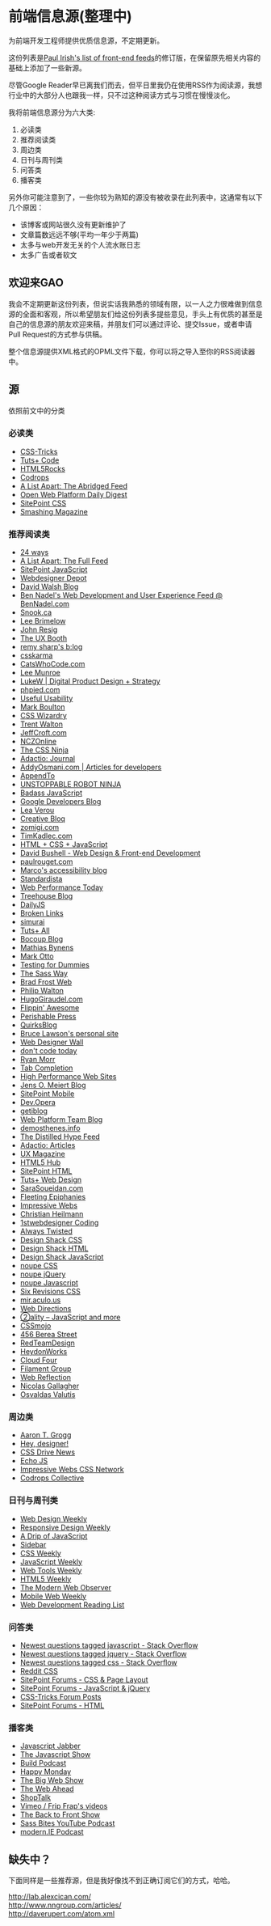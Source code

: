 # 前端信息源(整理中)

为前端开发工程师提供优质信息源，不定期更新。

这份列表是[Paul Irish's list of front-end feeds](http://www.paulirish.com/2011/web-browser-frontend-and-standards-feeds-to-follow/)的修订版，在保留原先相关内容的基础上添加了一些新源。

尽管Google Reader早已离我们而去，但平日里我仍在使用RSS作为阅读源，我想行业中的大部分人也跟我一样，只不过这种阅读方式与习惯在慢慢淡化。

我将前端信息源分为六大类:

1. 必读类
2. 推荐阅读类
3. 周边类
4. 日刊与周刊类
5. 问答类
6. 播客类

另外你可能注意到了，一些你较为熟知的源没有被收录在此列表中，这通常有以下几个原因：

* 该博客或网站很久没有更新维护了
* 文章篇数远远不够(平均一年少于两篇)
* 太多与web开发无关的个人流水账日志
* 太多广告或者软文

## 欢迎来GAO
我会不定期更新这份列表，但说实话我熟悉的领域有限，以一人之力很难做到信息源的全面和客观，所以希望朋友们给这份列表多提些意见，手头上有优质的甚至是自己的信息源的朋友欢迎来稿，并朋友们可以通过评论、提交Issue，或者申请Pull Request的方式参与供稿。

整个信息源提供XML格式的OPML文件下载，你可以将之导入至你的RSS阅读器中。

## 源

依照前文中的分类

### 必读类

<ul>
  <li><a href="http://feeds.feedburner.com/CssTricks">CSS-Tricks</a></li>
  <li><a href="http://code.tutsplus.com/posts.atom">Tuts+ Code</a></li>
  <li><a href="http://feeds.feedburner.com/html5rocks">HTML5Rocks</a></li>
  <li><a href="http://tympanus.net/codrops/feed">Codrops</a></li>
  <li><a href="http://feeds.feedburner.com/alistapart/abridged">A List Apart: The Abridged Feed</a></li>
  <li><a href="http://feeds.feedburner.com/OpenWebPlatformDailyDigest">Open Web Platform Daily Digest</a></li>
  <li><a href="http://www.sitepoint.com/css/feed">SitePoint CSS</a></li>
  <li><a href="http://www.smashingmagazine.com/feed">Smashing Magazine</a></li>
</ul>

### 推荐阅读类

<ul>
  <li><a href="http://feeds.feedburner.com/24ways">24 ways</a></li>
  <li><a href="http://feeds.feedburner.com/alistapart/main">A List Apart: The Full Feed</a></li>
  <li><a href="http://www.sitepoint.com/javascript/feed">SitePoint JavaScript</a></li>
  <li><a href="http://feeds.feedburner.com/webdesignerdepot">Webdesigner Depot</a></li>
  <li><a href="http://davidwalsh.name/feed">David Walsh Blog</a></li>
  <li><a href="http://www.bennadel.com/index.cfm?event=blog.rss">Ben Nadel's Web Development and User Experience Feed @ BenNadel.com</a></li>
  <li><a href="http://snook.ca/posts/index.rss">Snook.ca</a></li>
  <li><a href="http://www.leebrimelow.com/feed">Lee Brimelow</a></li>
  <li><a href="http://feeds.feedburner.com/JohnResig">John Resig</a></li>
  <li><a href="http://feeds.feedburner.com/uxbooth">The UX Booth</a></li>
  <li><a href="http://feeds.feedburner.com/remysharp">remy sharp's b:log</a></li>
  <li><a href="http://www.csskarma.com/blog/feed">csskarma</a></li>
  <li><a href="http://feeds.feedburner.com/Catswhocode">CatsWhoCode.com</a></li>
  <li><a href="http://feeds.feedburner.com/LeeMunroeBlog">Lee Munroe</a></li>
  <li><a href="http://feeds.feedburner.com/FunctioningForm">LukeW | Digital Product Design + Strategy</a></li>
  <li><a href="http://www.phpied.com/feed">phpied.com</a></li>
  <li><a href="http://feeds.feedburner.com/UsefulUsability">Useful Usability</a></li>
  <li><a href="http://www.markboulton.co.uk/journal/feed">Mark Boulton</a></li>
  <li><a href="http://feeds.feedburner.com/csswizardrycom">CSS Wizardry</a></li>
  <li><a href="http://trentwalton.com/feed">Trent Walton</a></li>
  <li><a href="http://jeffcroft.com/feeds/latest-items">JeffCroft.com</a></li>
  <li><a href="http://feeds.feedburner.com/nczonline">NCZOnline</a></li>
  <li><a href="http://feeds.feedburner.com/TheCSSNinja">The CSS Ninja</a></li>
  <li><a href="http://adactio.com/journal/rss">Adactio: Journal</a></li>
  <li><a href="http://addyosmani.com/blog/feed">AddyOsmani.com | Articles for developers</a></li>
  <li><a href="http://appendto.com/feed/rss">AppendTo</a></li>
  <li><a href="http://feeds.feedburner.com/urn-rss20">UNSTOPPABLE ROBOT NINJA</a></li>
  <li><a href="http://rss.badassjs.com">Badass JavaScript</a></li>
  <li><a href="http://googledevelopers.blogspot.com/feeds/posts/default?alt=rss">Google Developers Blog</a></li>
  <li><a href="http://feeds.feedburner.com/leaverou">Lea Verou</a></li>
  <li><a href="http://www.creativebloq.com/feed">Creative Bloq</a></li>
  <li><a href="http://zomigi.com/feed">zomigi.com</a></li>
  <li><a href="http://timkadlec.com/atom.xml">TimKadlec.com</a></li>
  <li><a href="http://feeds.feedburner.com/HtmlCssJavascript">HTML + CSS + JavaScript</a></li>
  <li><a href="http://dbushell.com/feed">David Bushell - Web Design & Front-end Development</a></li>
  <li><a href="http://paulrouget.com/index.xml">paulrouget.com</a></li>
  <li><a href="http://www.marcozehe.de/feed">Marco's accessibility blog</a></li>
  <li><a href="http://www.standardista.com/feed">Standardista</a></li>
  <li><a href="http://www.webperformancetoday.com/feed">Web Performance Today</a></li>
  <li><a href="http://blog.teamtreehouse.com/feed">Treehouse Blog</a></li>
  <li><a href="http://feeds.feedburner.com/dailyjs">DailyJS</a></li>
  <li><a href="http://www.broken-links.com/feed">Broken Links</a></li>
  <li><a href="http://simurai.com/rss">simurai</a></li>
  <li><a href="http://tutorials.tutsplus.com/posts.atom">Tuts+ All</a></li>
  <li><a href="http://feeds.feedburner.com/bocoup">Bocoup Blog</a></li>
  <li><a href="http://mathiasbynens.be/notes.rss">Mathias Bynens</a></li>
  <li><a href="http://feeds.feedburner.com/mdo">Mark Otto</a></li>
  <li><a href="http://mobiletestingfordummies.tumblr.com/">Testing for Dummies</a></li>
  <li><a href="http://feeds.feedburner.com/thesassway">The Sass Way</a></li>
  <li><a href="http://feeds.feedburner.com/brad-frosts-blog">Brad Frost Web</a></li>
  <li><a href="http://feeds.feedburner.com/philipwalton">Philip Walton</a></li>
  <li><a href="http://hugogiraudel.com/feeds/feed.xml">HugoGiraudel.com</a></li>
  <li><a href="http://feeds.feedburner.com/FlippinAwesome">Flippin' Awesome</a></li>
  <li><a href="http://feeds.feedburner.com/perishablepress">Perishable Press</a></li>
  <li><a href="http://www.quirksmode.org/blog/index.xml">QuirksBlog</a></li>
  <li><a href="http://www.brucelawson.co.uk/feed">Bruce Lawson's personal site</a></li>
  <li><a href="http://webdesignerwall.com/feed">Web Designer Wall</a></li>
  <li><a href="http://ariya.ofilabs.com/feed">don't code today</a></li>
  <li><a href="http://ryanmorr.com/feed">Ryan Morr</a></li>
  <li><a href="http://www.xanthir.com/blog/atom">Tab Completion</a></li>
  <li><a href="http://www.stevesouders.com/blog/feed">High Performance Web Sites</a></li>
  <li><a href="http://meiert.com/en/feed">Jens O. Meiert Blog</a></li>
  <li><a href="http://www.sitepoint.com/mobile/feed">SitePoint Mobile</a></li>
  <li><a href="http://dev.opera.com/feed">Dev.Opera</a></li>
  <li><a href="http://blog.getify.com/feed">getiblog</a></li>
  <li><a href="http://blogs.adobe.com/webplatform/feed">Web Platform Team Blog</a></li>
  <li><a href="http://demosthenes.info/feed.php">demosthenes.info</a></li>
  <li><a href="http://distilledhype.net/feed">The Distilled Hype Feed</a></li>
  <li><a href="http://adactio.com/articles/rss">Adactio: Articles</a></li>
  <li><a href="http://feeds.uxmag.com/uxm">UX Magazine</a></li>
  <li><a href="http://html5hub.com/feed">HTML5 Hub</a></li>
  <li><a href="http://www.sitepoint.com/html/feed">SitePoint HTML</a></li>
  <li><a href="http://webdesign.tutsplus.com/posts.atom">Tuts+ Web Design</a></li>
  <li><a href="http://feeds.feedburner.com/sarasoueidan">SaraSoueidan.com</a></li>
  <li><a href="http://blog.w3conversions.com/feed">Fleeting Epiphanies</a></li>
  <li><a href="http://www.impressivewebs.com/feed">Impressive Webs</a></li>
  <li><a href="http://christianheilmann.com/feed">Christian Heilmann</a></li>
  <li><a href="http://www.1stwebdesigner.com/category/css/feed">1stwebdesigner Coding</a></li>
  <li><a href="http://alwaystwisted.com/rss.php">Always Twisted</a></li>
  <li><a href="http://designshack.net/category/articles/css/feed">Design Shack CSS</a></li>
  <li><a href="http://designshack.net/category/articles/html/feed">Design Shack HTML</a></li>
  <li><a href="http://designshack.net/category/articles/javascript/feed">Design Shack JavaScript</a></li>
  <li><a href="http://www.noupe.com/category/css/feed">noupe CSS</a></li>
  <li><a href="http://www.noupe.com/category/jquery/feed">noupe jQuery</a></li>
  <li><a href="http://www.noupe.com/category/javascript/feed">noupe Javascript</a></li>
  <li><a href="http://sixrevisions.com/category/css/feed">Six Revisions CSS</a></li>
  <li><a href="http://mir.aculo.us/feed">mir.aculo.us</a></li>
  <li><a href="http://www.webdirections.org/feed">Web Directions</a></li>
  <li><a href="http://www.2ality.com/feeds/posts/default?alt=rss">②ality – JavaScript and more</a></li>
  <li><a href="http://www.cssmojo.com/rss.xml">CSSmojo</a></li>
  <li><a href="http://feeds.feedburner.com/456bereastreet">456 Berea Street</a></li>
  <li><a href="http://feeds.feedburner.com/redteamdesign">RedTeamDesign</a></li>
  <li><a href="http://www.heydonworks.com/rss.php">HeydonWorks</a></li>
  <li><a href="http://feeds.feedburner.com/cloudfour">Cloud Four</a></li>
  <li><a href="http://filamentgroup.com/lab/atom.xml">Filament Group</a></li>
  <li><a href="http://webreflection.blogspot.com/feeds/posts/default?alt=rss">Web Reflection</a></li>
  <li><a href="http://nicolasgallagher.com/feed.xml">Nicolas Gallagher</a></li>
  <li><a href="http://osvaldas.info/rss/blog/">Osvaldas Valutis</a></li>
</ul>

### 周边类

<ul>
  <li><a href="http://aarontgrogg.com/feed">Aaron T. Grogg</a></li>
  <li><a href="http://feedpress.me/heydesigner">Hey, designer!</a></li>
  <li><a href="http://www.cssdrive.com/index.php/news/rss_2.0">CSS Drive News</a></li>
  <li><a href="http://www.echojs.com/rss">Echo JS</a></li>
  <li><a href="http://feeds.feedburner.com/CSSNetwork">Impressive Webs CSS Network</a></li>
  <li><a href="http://tympanus.net/codrops/collective/feed">Codrops Collective</a></li>
</ul>

### 日刊与周刊类

<ul>
  <li><a href="http://web-design-weekly.com/feed">Web Design Weekly</a></li>
  <li><a href="http://responsivedesignweekly.com/feed">Responsive Design Weekly</a></li>
  <li><a href="http://designpepper.com/atom.xml">A Drip of JavaScript</a></li>
  <li><a href="http://sidebar.io/feed.xml">Sidebar</a></li>
  <li><a href="http://feeds.feedburner.com/CSS-Weekly">CSS Weekly</a></li>
  <li><a href="http://javascriptweekly.com/rss/161kj581">JavaScript Weekly</a></li>
  <li><a href="http://us5.campaign-archive.com/feed?u=ea228d7061e8bbfa8639666ad&id=104d6bcc2d">Web Tools Weekly</a></li>
  <li><a href="http://html5weekly.com/rss/1e4m5lnd">HTML5 Weekly</a></li>
  <li><a href="http://appendto.com/modern-web-observer/archive/feed/">The Modern Web Observer</a></li>
  <li><a href="http://mobilewebweekly.co/rss/1o7ebm00">Mobile Web Weekly</a></li>
  <li><a href="http://wdrl.info/feed.xml">Web Development Reading List</a></li>
</ul>

### 问答类

<ul>
  <li><a href="http://stackoverflow.com/feeds/tag?tagnames=javascript&sort=newest">Newest questions tagged javascript - Stack Overflow</a></li>
  <li><a href="http://stackoverflow.com/feeds/tag?tagnames=jquery&sort=newest">Newest questions tagged jquery - Stack Overflow</a></li>
  <li><a href="http://stackoverflow.com/feeds/tag?tagnames=css&sort=newest">Newest questions tagged css - Stack Overflow</a></li>
  <li><a href="http://www.reddit.com/r/css.rss">Reddit CSS</a></li>
  <li><a href="http://www.sitepoint.com/forums/external.php?type=RSS2&forumids=53">SitePoint Forums - CSS & Page Layout</a></li>
  <li><a href="http://www.sitepoint.com/forums/external.php?type=RSS2&forumids=15">SitePoint Forums - JavaScript & jQuery</a></li>
  <li><a href="http://css-tricks.com/forums/feed">CSS-Tricks Forum Posts</a></li>
  <li><a href="http://www.sitepoint.com/forums/external.php?type=RSS2&forumids=52">SitePoint Forums - HTML</a></li>
</ul>

### 播客类

<ul>
  <li><a href="http://feeds.feedburner.com/JavascriptJabber">Javascript Jabber</a></li>
  <li><a href="http://feeds.feedburner.com/the-javascript-show">The Javascript Show</a></li>
  <li><a href="http://feeds.feedburner.com/BuildPodcastVideos">Build Podcast</a></li>
  <li><a href="https://simplecast.fm/podcasts/3/rss">Happy Monday</a></li>
  <li><a href="http://feeds.muleradio.net/thebigwebshow">The Big Web Show</a></li>
  <li><a href="http://feeds.5by5.tv/webahead">The Web Ahead</a></li>
  <li><a href="http://shoptalkshow.com/feed">ShopTalk</a></li>
  <li><a href="http://vimeo.com/fripfrap/videos/rss">Vimeo / Frip Frap's videos</a></li>
  <li><a href="http://backtofrontshow.com/feed">The Back to Front Show</a></li>
  <li><a href="http://gdata.youtube.com/feeds/base/users/sassbites/uploads?alt=rss&v=2&orderby=published&client=ytapi-youtube-profile">Sass Bites YouTube Podcast</a></li>
  <li><a href="http://www.modern.ie/en-us/podcast/rss">modern.IE Podcast</a></li>
</ul>

## 缺失中？

下面同样是一些推荐源，但是我好像找不到正确订阅它们的方式，哈哈。

http://lab.alexcican.com/<br>
http://www.nngroup.com/articles/<br>
http://daverupert.com/atom.xml<br>